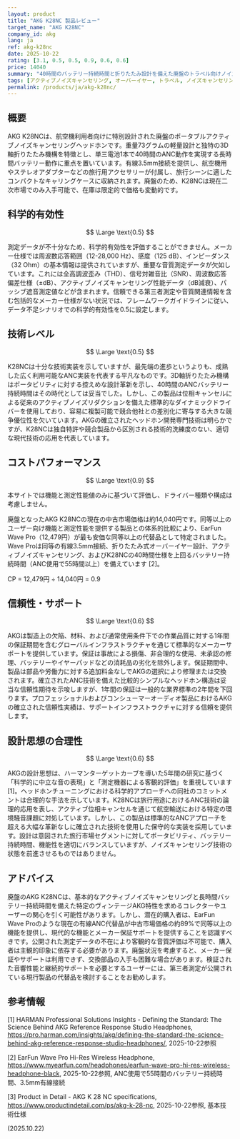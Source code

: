 ```yaml
---
layout: product
title: "AKG K28NC 製品レビュー"
target_name: "AKG K28NC"
company_id: akg
lang: ja
ref: akg-k28nc
date: 2025-10-22
rating: [3.1, 0.5, 0.5, 0.9, 0.6, 0.6]
price: 14040
summary: "40時間のバッテリー持続時間と折りたたみ設計を備えた廃盤のトラベル向けノイズキャンセリングヘッドホン。測定データ不足により制限があるが、中古市場での価格競争力は評価できる"
tags: [アクティブノイズキャンセリング, オーバーイヤー, トラベル, ノイズキャンセリング, ヘッドホン, 有線]
permalink: /products/ja/akg-k28nc/
---
```

## 概要

AKG K28NCは、航空機利用者向けに特別設計された廃盤のポータブルアクティブノイズキャンセリングヘッドホンです。重量73グラムの軽量設計と独特の3D軸折りたたみ機構を特徴とし、単三電池1本で40時間のANC動作を実現する長時間バッテリー動作に重点を置いています。有線3.5mm接続を提供し、航空機用やステレオアダプターなどの旅行用アクセサリーが付属し、旅行シーンに適したコンパクトなキャリングケースに収納されます。廃盤のため、K28NCは現在二次市場でのみ入手可能で、在庫は限定的で価格も変動的です。

## 科学的有効性

$$ \Large \text{0.5} $$

測定データが不十分なため、科学的有効性を評価することができません。メーカー仕様では周波数応答範囲（12-28,000 Hz）、感度（125 dB）、インピーダンス（32 Ohm）の基本情報は提供されていますが、重要な音質測定データが欠如しています。これには全高調波歪み（THD）、信号対雑音比（SNR）、周波数応答偏差仕様（±dB）、アクティブノイズキャンセリング性能データ（dB減衰）、パッシブ遮音測定値などが含まれます。信頼できる第三者測定や音質関連情報を含む包括的なメーカー仕様がない状況では、フレームワークガイドラインに従い、データ不足シナリオでの科学的有効性を0.5に設定します。

## 技術レベル

$$ \Large \text{0.5} $$

K28NCは十分な技術実装を示していますが、最先端の進歩というよりも、成熟した広く利用可能なANC実装を代表する平凡なものです。3D軸折りたたみ機構はポータビリティに対する控えめな設計革新を示し、40時間のANCバッテリー持続時間はその時代としては妥当でした。しかし、この製品は位相キャンセルによる従来のアクティブノイズリダクションを備えた標準的なダイナミックドライバーを使用しており、容易に複製可能で競合他社との差別化に寄与する大きな競争優位性を欠いています。AKGの確立されたヘッドホン開発専門技術は明らかですが、K28NCは独自特許や競合製品から区別される技術的洗練度のない、適切な現代技術の応用を代表しています。

## コストパフォーマンス

$$ \Large \text{0.9} $$

本サイトでは機能と測定性能値のみに基づいて評価し、ドライバー種類や構成は考慮しません。

廃盤となったAKG K28NCの現在の中古市場価格は約14,040円です。同等以上のユーザー向け機能と測定性能を提供する製品との体系的比較により、EarFun Wave Pro（12,479円）が最も安価な同等以上の代替品として特定されました。Wave Proは同等の有線3.5mm接続、折りたたみ式オーバーイヤー設計、アクティブノイズキャンセリング、およびK28NCの40時間仕様を上回るバッテリー持続時間（ANC使用で55時間以上）を備えています [2]。

CP = 12,479円 ÷ 14,040円 = 0.9

## 信頼性・サポート

$$ \Large \text{0.6} $$

AKGは製造上の欠陥、材料、および通常使用条件下での作業品質に対する1年間の保証期間を含むグローバルインフラストラクチャを通じて標準的なメーカーサポートを提供しています。保証は事故による損傷、非合理的な使用、未承認の修理、バッテリーやイヤーパッドなどの消耗品の劣化を除外します。保証期間中、製品は部品や労働力に対する追加料金なしでAKGの選択により修理または交換されます。確立されたANC技術を備えた比較的シンプルなヘッドホン構造は妥当な信頼性期待を示唆しますが、1年間の保証は一般的な業界標準の2年間を下回ります。プロフェッショナルおよびコンシューマーオーディオ製品におけるAKGの確立された信頼性実績は、サポートインフラストラクチャに対する信頼を提供します。

## 設計思想の合理性

$$ \Large \text{0.6} $$

AKGの設計思想は、ハーマンターゲットカーブを導いた5年間の研究に基づく「科学的に中立な音の表現」と「測定機器による客観的評価」を重視しています [1]。ヘッドホンチューニングにおける科学的アプローチへの同社のコミットメントは合理的な手法を示しています。K28NCは旅行用途におけるANC技術の論理的応用を表し、アクティブ位相キャンセルを通じて航空輸送における特定の環境騒音課題に対処しています。しかし、この製品は標準的なANCアプローチを超える大幅な革新なしに確立された技術を使用した保守的な実装を採用しています。設計は意図された旅行市場セグメントに対してポータビリティ、バッテリー持続時間、機能性を適切にバランスしていますが、ノイズキャンセリング技術の状態を前進させるものではありません。

## アドバイス

廃盤のAKG K28NCは、基本的なアクティブノイズキャンセリングと長時間バッテリー持続時間を備えた特定のヴィンテージAKG特性を求めるコレクターやユーザーの関心を引く可能性があります。しかし、潜在的購入者は、EarFun Wave Proのような現在の有線ANC代替品が中古市場価格の約89%で同等以上の機能を提供し、現代的な機能とメーカー保証サポートを提供することを認識すべきです。公開された測定データの不在により客観的な音質評価は不可能で、購入者は主観的印象に依存する必要があります。廃盤状況を考慮すると、メーカー保証やサポートは利用できず、交換部品の入手も困難な場合があります。検証された音響性能と継続的サポートを必要とするユーザーには、第三者測定が公開されている現行製品の代替品を検討することをお勧めします。

## 参考情報

[1] HARMAN Professional Solutions Insights - Defining the Standard: The Science Behind AKG Reference Response Studio Headphones, https://pro.harman.com/insights/akg/defining-the-standard-the-science-behind-akg-reference-response-studio-headphones/, 2025-10-22参照

[2] EarFun Wave Pro Hi-Res Wireless Headphone, https://www.myearfun.com/headphones/earfun-wave-pro-hi-res-wireless-headphone-black, 2025-10-22参照, ANC使用で55時間のバッテリー持続時間、3.5mm有線接続

[3] Product in Detail - AKG K 28 NC specifications, https://www.productindetail.com/ps/akg-k-28-nc, 2025-10-22参照, 基本技術仕様

(2025.10.22)
